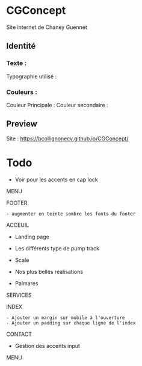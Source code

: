 # CGConcept

Site internet de Chaney Guennet

## Identité

### Texte :
Typographie utilisé : 

### Couleurs :
Couleur Principale :
Couleur secondaire :

## Preview
Site : https://bcollignonecv.github.io/CGConcept/

# Todo

- Voir pour les accents en cap lock

MENU
<!-- - Reduire l'inter margin entre les éléments du footer sur le menu -->
<!-- - Reduire la taille des liens dans le menu col -1 -->
<!-- - Remonter les liens du menu  -->
<!-- - Changer la couleur des liens (-> gris) du menu et ajouter une classe active sur la page courante -->
<!-- - téléphone +33 (0)7 87 95 37 79 -->
<!-- - "Fermer" au lieu de "close" -->

FOOTER

<!-- - Ajouter de l'espace entre contact et suivez-nous -->
    - augmenter en teinte sombre les fonts du footer

ACCEUIL 

- Landing page
    <!-- - Ajouter le titre -->

- Les différents type de pump track
    <!-- - Image avec filtre -->
    <!-- - Grossir le text -->

- Scale
    <!-- - Passer la font en bold -->
    <!-- - Adapté la taille au block text fun fact -->
    <!-- - faire la version mobile inline -->

- Nos plus belles réalisations
    <!-- - Animation de nos plus belles réalisations -->
    <!-- - Augmenter la taille des text de nos plus belles réalisations -->
    <!-- - Ajouter un active -->
    <!-- - Ajouter un fond de couleur sur l'index nos plus belles réalisations -->
    <!-- - Index Reduire margin top entre title et content -->

- Palmares
    <!-- - Index Reduire margin top entre title et content -->
    <!-- - Section trop haute -->



SERVICES

<!-- - Reduir les margins des dropdown -->

INDEX 

<!-- - Text gris foncé de base -->
<!-- - Text gris au hover de l'index -->
<!-- - Text gris foncé sur l'élément actifs -->
    - Ajouter un margin sur mobile à l'ouverture
    - Ajouter un padding sur chaque ligne de l'index

CONTACT

<!-- - Changer les couleurs de la map avec des nuances de gris plus faible -->
<!-- - Retirer le nom des pays -->
- Gestion des accents input

MENU 

<!-- - Changer le easing de l'animation de menu -->
